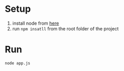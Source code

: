 # Setup
1. install node from [here](https://www.google.com)
2. run `npm insatll` from the root folder of the project

# Run
```node app.js```